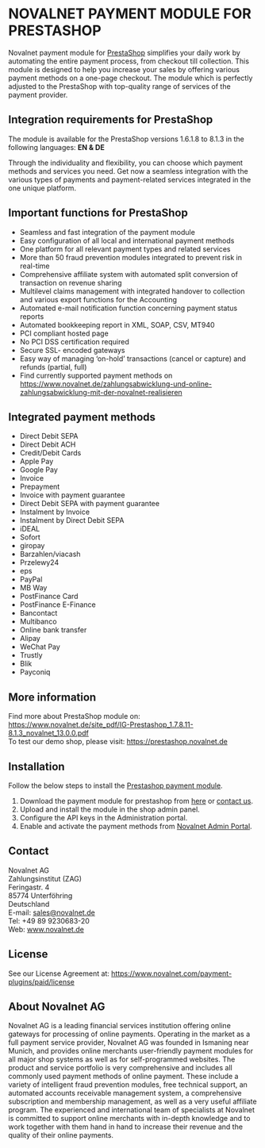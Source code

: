 # NOVALNET PAYMENT MODULE FOR PRESTASHOP
Novalnet payment module for <a href="https://www.novalnet.com/modul/prestashop-payment-module">PrestaShop</a> simplifies your daily work by automating the entire payment process, from checkout till collection. This module is designed to help you increase your sales by offering various payment methods on a one-page checkout. The module which is perfectly adjusted to the PrestaShop with top-quality range of services of the payment provider.

## Integration requirements for PrestaShop
The module is available for the PrestaShop versions 1.6.1.8 to 8.1.3 in the following languages: <b>EN & DE</b>

Through the individuality and flexibility, you can choose which payment methods and services you need. Get now a seamless integration with the various types of payments and payment-related services integrated in the one unique platform.

## Important functions for PrestaShop
* Seamless and fast integration of the payment module
* Easy configuration of all local and international payment methods
* One platform for all relevant payment types and related services
* More than 50 fraud prevention modules integrated to prevent risk in real-time
* Comprehensive affiliate system with automated split conversion of transaction on revenue sharing
* Multilevel claims management with integrated handover to collection and various export functions for the Accounting
* Automated e-mail notification function concerning payment status reports
* Automated bookkeeping report in XML, SOAP, CSV, MT940
* PCI compliant hosted page 
* No PCI DSS certification required
* Secure SSL- encoded gateways
* Easy way of managing ‘on-hold’ transactions (cancel or capture) and refunds (partial, full)
* Find currently supported payment methods on https://www.novalnet.de/zahlungsabwicklung-und-online-zahlungsabwicklung-mit-der-novalnet-realisieren

## Integrated payment methods
- Direct Debit SEPA
- Direct Debit ACH
- Credit/Debit Cards
- Apple Pay
- Google Pay
- Invoice
- Prepayment
- Invoice with payment guarantee
- Direct Debit SEPA with payment guarantee
- Instalment by Invoice
- Instalment by Direct Debit SEPA
- iDEAL
- Sofort
- giropay
- Barzahlen/viacash
- Przelewy24
- eps
- PayPal
- MB Way
- PostFinance Card
- PostFinance E-Finance
- Bancontact
- Multibanco
- Online bank transfer
- Alipay
- WeChat Pay
- Trustly
- Blik
- Payconiq

## More information
Find more about PrestaShop module on: https://www.novalnet.de/site_pdf/IG-Prestashop_1.7.8.11-8.1.3_novalnet_13.0.0.pdf<br>
To test our demo shop, please visit: https://prestashop.novalnet.de

## Installation
Follow the below steps to install the <a href="https://www.novalnet.com/modul/prestashop-payment-module"> Prestashop payment module</a>.
1. Download the payment module for prestashop from <a href="https://addons.prestashop.com/en/payment-card-wallet/27259-novalnet-payment.html"> here</a> or <a href="https://www.novalnet.de/kontakt/sales"> contact us</a>.
2. Upload and install the module in the shop admin panel.
3. Configure the API keys in the Administration portal.
4. Enable and activate the payment methods from <a href="https://admin.novalnet.de/"> Novalnet Admin Portal</a>.

## Contact
Novalnet AG<br>
Zahlungsinstitut (ZAG)<br>
Feringastr. 4 <br>
85774 Unterföhring <br>
Deutschland<br>
E-mail: sales@novalnet.de<br>
Tel: +49 89 9230683-20<br>
Web: www.novalnet.de

## License
See our License Agreement at: https://www.novalnet.com/payment-plugins/paid/license

## About Novalnet AG
Novalnet AG is a leading financial services institution offering online gateways for processing of online payments. Operating in the market as a full payment service provider, Novalnet AG was founded in Ismaning near Munich, and provides online merchants user-friendly payment modules for all major shop systems as well as for self-programmed websites. The product and service portfolio is very comprehensive and includes all commonly used payment methods of online payment. These include a variety of intelligent fraud prevention modules, free technical support, an automated accounts receivable management system, a comprehensive subscription and membership management, as well as a very useful affiliate program. The experienced and international team of specialists at Novalnet is committed to support online merchants with in-depth knowledge and to work together with them hand in hand to increase their revenue and the quality of their online payments.
